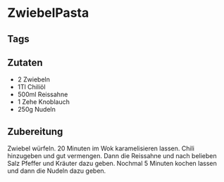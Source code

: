 # ZwiebelPasta

## Tags

## Zutaten

- 2 Zwiebeln
- 1Tl Chiliöl
- 500ml Reissahne
- 1 Zehe Knoblauch
- 250g Nudeln

## Zubereitung

Zwiebel würfeln.
20 Minuten im Wok karamelisieren lassen.
Chili hinzugeben und gut vermengen.
Dann die Reissahne und nach belieben Salz Pfeffer und Kräuter dazu geben.
Nochmal 5 Minuten kochen lassen und dann die Nudeln dazu geben.
